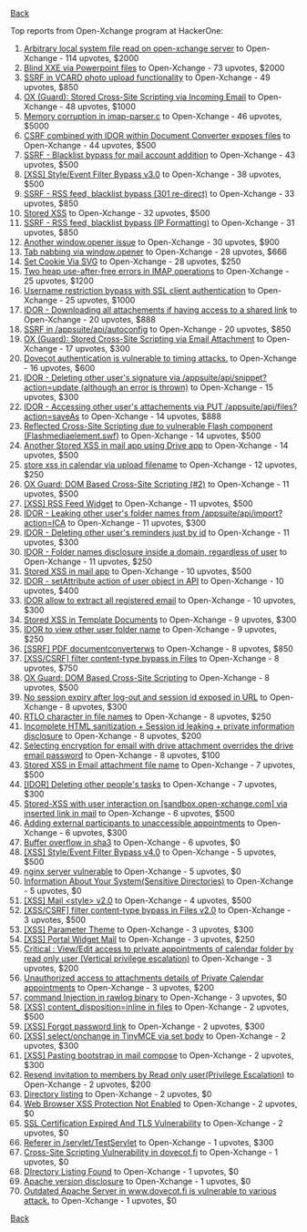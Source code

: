 [Back](../README.md)

Top reports from Open-Xchange program at HackerOne:

1. [Arbitrary local system file read on open-xchange server](https://hackerone.com/reports/303744) to Open-Xchange - 114 upvotes, $2000
2. [Blind XXE via Powerpoint files](https://hackerone.com/reports/334488) to Open-Xchange - 73 upvotes, $2000
3. [SSRF in VCARD photo upload functionality](https://hackerone.com/reports/296045) to Open-Xchange - 49 upvotes, $850
4. [OX (Guard): Stored Cross-Site Scripting via Incoming Email](https://hackerone.com/reports/156258) to Open-Xchange - 48 upvotes, $1000
5. [Memory corruption in imap-parser.c](https://hackerone.com/reports/537550) to Open-Xchange - 46 upvotes, $5000
6. [CSRF combined with IDOR within Document Converter exposes files](https://hackerone.com/reports/398316) to Open-Xchange - 44 upvotes, $500
7. [SSRF - Blacklist bypass for mail account addition](https://hackerone.com/reports/303378) to Open-Xchange - 43 upvotes, $500
8. [[XSS] Style/Event Filter Bypass v3.0](https://hackerone.com/reports/314204) to Open-Xchange - 38 upvotes, $500
9. [SSRF - RSS feed, blacklist bypass (301 re-direct)](https://hackerone.com/reports/299135) to Open-Xchange - 33 upvotes, $850
10. [Stored XSS](https://hackerone.com/reports/299806) to Open-Xchange - 32 upvotes, $500
11. [SSRF - RSS feed, blacklist bypass (IP Formatting)](https://hackerone.com/reports/299130) to Open-Xchange - 31 upvotes, $850
12. [Another window.opener issue](https://hackerone.com/reports/537840) to Open-Xchange - 30 upvotes, $900
13. [Tab nabbing via window.opener](https://hackerone.com/reports/179568) to Open-Xchange - 28 upvotes, $666
14. [Set Cookie Via SVG](https://hackerone.com/reports/195045) to Open-Xchange - 28 upvotes, $250
15. [Two heap use-after-free errors in IMAP operations](https://hackerone.com/reports/546644) to Open-Xchange - 25 upvotes, $1200
16. [Username restriction bypass with SSL client authentication](https://hackerone.com/reports/480928) to Open-Xchange - 25 upvotes, $1000
17. [IDOR - Downloading all attachements if having access to a shared link](https://hackerone.com/reports/194790) to Open-Xchange - 20 upvotes, $888
18. [SSRF in /appsuite/api/autoconfig](https://hackerone.com/reports/293847) to Open-Xchange - 20 upvotes, $850
19. [OX (Guard): Stored Cross-Site Scripting via Email Attachment](https://hackerone.com/reports/165275) to Open-Xchange - 17 upvotes, $300
20. [Dovecot authentication is vulnerable to timing attacks.](https://hackerone.com/reports/219607) to Open-Xchange - 16 upvotes, $600
21. [IDOR - Deleting other user's signature via /appsuite/api/snippet?action=update (although an error is thrown)](https://hackerone.com/reports/199321) to Open-Xchange - 15 upvotes, $300
22. [IDOR - Accessing other user's attachements via PUT /appsuite/api/files?action=saveAs](https://hackerone.com/reports/204984) to Open-Xchange - 14 upvotes, $888
23. [Reflected Cross-Site Scripting due to vulnerable Flash component (Flashmediaelement.swf)](https://hackerone.com/reports/180253) to Open-Xchange - 14 upvotes, $500
24. [Another Stored XSS in mail app using Drive app](https://hackerone.com/reports/538632) to Open-Xchange - 14 upvotes, $500
25. [store xss in calendar via upload filename](https://hackerone.com/reports/385407) to Open-Xchange - 12 upvotes, $250
26. [OX Guard: DOM Based Cross-Site Scripting (#2)](https://hackerone.com/reports/164821) to Open-Xchange - 11 upvotes, $500
27. [[XSS] RSS Feed Widget](https://hackerone.com/reports/361938) to Open-Xchange - 11 upvotes, $500
28. [IDOR - Leaking other user's folder names from /appsuite/api/import?action=ICA](https://hackerone.com/reports/199281) to Open-Xchange - 11 upvotes, $300
29. [IDOR - Deleting other user's reminders just by id](https://hackerone.com/reports/198969) to Open-Xchange - 11 upvotes, $300
30. [IDOR - Folder names disclosure inside a domain, regardless of user](https://hackerone.com/reports/194574) to Open-Xchange - 11 upvotes, $250
31. [Stored XSS in mail app](https://hackerone.com/reports/538323) to Open-Xchange - 10 upvotes, $500
32. [IDOR - setAttribute action of user object in API](https://hackerone.com/reports/285432) to Open-Xchange - 10 upvotes, $400
33. [IDOR allow to extract all registered email](https://hackerone.com/reports/302485) to Open-Xchange - 10 upvotes, $300
34. [Stored XSS in Template Documents](https://hackerone.com/reports/179559) to Open-Xchange - 9 upvotes, $300
35. [IDOR to view other user folder name](https://hackerone.com/reports/333767) to Open-Xchange - 9 upvotes, $250
36. [[SSRF] PDF documentconverterws](https://hackerone.com/reports/361793) to Open-Xchange - 8 upvotes, $850
37. [[XSS/CSRF] filter content-type bypass in Files](https://hackerone.com/reports/304098) to Open-Xchange - 8 upvotes, $750
38. [OX Guard: DOM Based Cross-Site Scripting](https://hackerone.com/reports/158853) to Open-Xchange - 8 upvotes, $500
39. [No session expiry after log-out and session id exposed in URL](https://hackerone.com/reports/434715) to Open-Xchange - 8 upvotes, $300
40. [RTLO character in file names](https://hackerone.com/reports/210354) to Open-Xchange - 8 upvotes, $250
41. [Incomplete HTML sanitization + Session id leaking + private information disclosure](https://hackerone.com/reports/200487) to Open-Xchange - 8 upvotes, $200
42. [Selecting encryption for email with drive attachment overrides the drive email password](https://hackerone.com/reports/180037) to Open-Xchange - 8 upvotes, $100
43. [Stored XSS in Email attachment file name](https://hackerone.com/reports/388506) to Open-Xchange - 7 upvotes, $500
44. [[IDOR] Deleting other people's tasks](https://hackerone.com/reports/293845) to Open-Xchange - 7 upvotes, $300
45. [Stored-XSS with user interaction on [sandbox.open-xchange.com] via inserted link in mail](https://hackerone.com/reports/325510) to Open-Xchange - 6 upvotes, $500
46. [Adding external participants to unaccessible appointments](https://hackerone.com/reports/294232) to Open-Xchange - 6 upvotes, $300
47. [Buffer overflow in sha3](https://hackerone.com/reports/356763) to Open-Xchange - 6 upvotes, $0
48. [[XSS] Style/Event Filter Bypass v4.0](https://hackerone.com/reports/342610) to Open-Xchange - 5 upvotes, $500
49. [nginx server vulnerable](https://hackerone.com/reports/137230) to Open-Xchange - 5 upvotes, $0
50. [Information About Your System(Sensitive Directories)](https://hackerone.com/reports/200572) to Open-Xchange - 5 upvotes, $0
51. [[XSS] Mail &lt;style&gt; v2.0](https://hackerone.com/reports/299466) to Open-Xchange - 4 upvotes, $500
52. [[XSS/CSRF] filter content-type bypass in Files v2.0](https://hackerone.com/reports/321980) to Open-Xchange - 3 upvotes, $500
53. [[XSS] Parameter Theme](https://hackerone.com/reports/340926) to Open-Xchange - 3 upvotes, $300
54. [[XSS] Portal Widget Mail](https://hackerone.com/reports/295540) to Open-Xchange - 3 upvotes, $250
55. [Critical : View/Edit access to private appointments of calendar folder by read only user (Vertical privilege escalation)](https://hackerone.com/reports/220874) to Open-Xchange - 3 upvotes, $200
56. [Unauthorized access to attachments details of Private Calendar appointments](https://hackerone.com/reports/220864) to Open-Xchange - 3 upvotes, $200
57. [command Injection in rawlog binary](https://hackerone.com/reports/356775) to Open-Xchange - 3 upvotes, $0
58. [[XSS] content_disposition=inline in files](https://hackerone.com/reports/356586) to Open-Xchange - 2 upvotes, $500
59. [[XSS] Forgot password link](https://hackerone.com/reports/337488) to Open-Xchange - 2 upvotes, $300
60. [[XSS] select/onchange in TinyMCE via set body](https://hackerone.com/reports/335607) to Open-Xchange - 2 upvotes, $300
61. [[XSS] Pasting bootstrap in mail compose](https://hackerone.com/reports/331975) to Open-Xchange - 2 upvotes, $300
62. [Resend invitation to members by Read only user(Privilege Escalation)](https://hackerone.com/reports/219192) to Open-Xchange - 2 upvotes, $200
63. [Directory listing](https://hackerone.com/reports/193753) to Open-Xchange - 2 upvotes, $0
64. [Web Browser XSS Protection Not Enabled](https://hackerone.com/reports/187225) to Open-Xchange - 2 upvotes, $0
65. [SSL Certification Expired And TLS Vulnerability](https://hackerone.com/reports/207404) to Open-Xchange - 2 upvotes, $0
66. [Referer in /servlet/TestServlet](https://hackerone.com/reports/342976) to Open-Xchange - 1 upvotes, $300
67. [Cross-Site Scripting Vulnerability in dovecot.fi](https://hackerone.com/reports/135316) to Open-Xchange - 1 upvotes, $0
68. [DIrectory Listing Found](https://hackerone.com/reports/138558) to Open-Xchange - 1 upvotes, $0
69. [Apache version disclosure](https://hackerone.com/reports/139547) to Open-Xchange - 1 upvotes, $0
70. [Outdated Apache Server in www.dovecot.fi is vulnerable to various attack.](https://hackerone.com/reports/139591) to Open-Xchange - 1 upvotes, $0


[Back](../README.md)